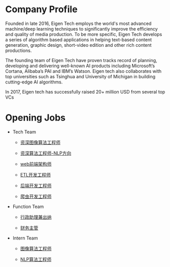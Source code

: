 # Company Profile

Founded in late 2016, Eigen Tech employs the world's most advanced machine/deep learning techniques to significantly improve the efficiency and quality of media production. To be more specific, Eigen Tech develops a series of algorithm based applications in helping text-based content generation, graphic design, short-video edition and other rich content productions.

The founding team of Eigen Tech have proven tracks record of planning, developing and delivering well-known AI products including Microsoft’s Cortana, Alibaba’s PAI and IBM’s Watson. Eigen tech also collaborates with top universities such as Tsinghua and University of Michigan in building cutting-edge AI algorithms.

In 2017, Eigen tech has successfully raised 20+ million USD from several top VCs

# Opening Jobs

+ Tech Team

     - [资深图像算法工程师](Position/资深图像算法工程师.md)

     - [资深算法工程师-NLP方向](Position/资深算法工程师-NLP方向.md)

     - [web前端架构师](Position/前端架构师.md)

     - [ETL开发工程师](Position/ETL开发工程师.md)

     - [后端开发工程师](Position/后端开发工程师.md)

     - [爬虫开发工程师](Position/爬虫开发工程师.md)

+ Function Team

     - [行政助理兼出纳](Position/行政助理兼出纳.md)

     - [财务主管](Position/财务主管.md)

+ Intern Team

     - [图像算法工程师](Position/图像算法工程师.md)

     - [NLP算法工程师](Position/NLP算法工程师.md)

